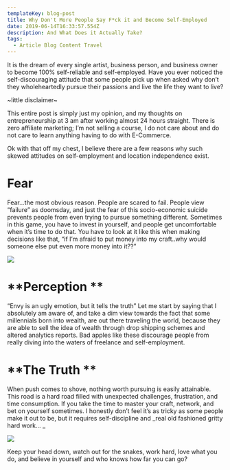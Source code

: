 ```yaml
---
templateKey: blog-post
title: Why Don't More People Say F*ck it and Become Self-Employed
date: 2019-06-14T16:33:57.554Z
description: And What Does it Actually Take?
tags:
  - Article Blog Content Travel
---
```

It is the dream of every single artist, business person, and business owner to become 100% self-reliable and self-employed. Have you ever noticed the self-discouraging attitude that some people pick up when asked why don’t they wholeheartedly pursue their passions and live the life they want to live?

\~little disclaimer\~

This entire post is simply just my opinion, and my thoughts on entrepreneurship at 3 am after working almost 24 hours straight. There is zero affiliate marketing; I’m not selling a course, I do not care about and do not care to learn anything having to do with E-Commerce. 

Ok with that off my chest, I believe there are a few reasons why such skewed attitudes on self-employment and location independence exist. 

# **Fear**

Fear...the most obvious reason. People are scared to fail. People view “failure” as doomsday, and just the fear of this socio-economic suicide prevents people from even trying to pursue something different. Sometimes in this game, you have to invest in yourself, and people get uncomfortable when it’s time to do that. You have to look at it like this when making decisions like that, “if I’m afraid to put money into my craft..why would someone else put even more money into it??” 

![](/img/1-wynzes4ilmk2qyenmbphdq.jpeg)

# **Perception **

“Envy is an ugly emotion, but it tells the truth” Let me start by saying that I absolutely am aware of, and take a dim view towards the fact that some millennials born into wealth, are out there traveling the world, because they are able to sell the idea of wealth through drop shipping schemes and altered analytics reports. Bad apples like these discourage people from really diving into the waters of freelance and self-employment. 

# **The Truth **

When push comes to shove, nothing worth pursuing is easily attainable. This road is a hard road filled with unexpected challenges, frustration, and time consumption. If you take the time to master your craft, network, and bet on yourself sometimes. I honestly don’t feel it’s as tricky as some people make it out to be, but it requires self-discipline and _real old fashioned gritty hard work... _

![](/img/entrepreneurs.jpg)

Keep your head down, watch out for the snakes, work hard, love what you do, and believe in yourself and who knows how far you can go?

